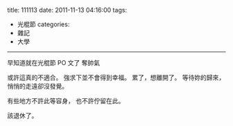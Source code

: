 title: 111113
date: 2011-11-13 04:16:00
tags:
- 光棍節
categories:
- 雜記
- 大學
---

早知道就在光棍節 PO 文了
奪帥氣

<!-- more -->

或許這真的不適合。
強求下並不會得到幸福。
累了，想離開了。
等待妳的歸來，悄悄的走遠卻沒發覺。

有些地方不許此等容身，
也不許佇留在此。

該退休了。